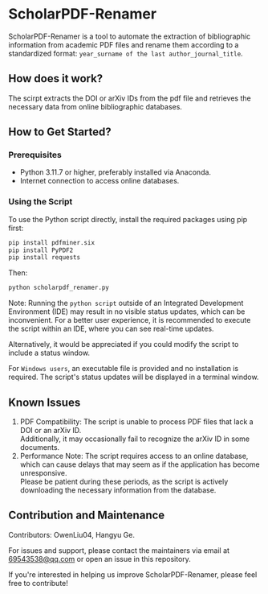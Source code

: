 # ScholarPDF-Renamer
ScholarPDF-Renamer is a tool to automate the extraction of bibliographic information from academic PDF files and rename them according to a standardized format: `year_surname of the last author_journal_title`. 

## How does it work?
The scirpt extracts the DOI or arXiv IDs from the pdf file and retrieves the necessary data from online bibliographic databases.

## How to Get Started?
### Prerequisites
- Python 3.11.7 or higher, preferably installed via Anaconda.
- Internet connection to access online databases.

### Using the Script
To use the Python script directly, install the required packages using pip first:
```bash
pip install pdfminer.six
pip install PyPDF2
pip install requests
```
Then:
```bash
python scholarpdf_renamer.py
```
Note: Running the `python script` outside of an Integrated Development Environment (IDE) may result in no visible status updates, which can be inconvenient. For a better user experience, it is recommended to execute the script within an IDE, where you can see real-time updates. 

Alternatively, it would be appreciated if you could modify the script to include a status window.

For `Windows users`, an executable file is provided and no installation is required. The script's status updates will be displayed in a terminal window.

## Known Issues
1. PDF Compatibility: 
   The script is unable to process PDF files that lack a DOI or an arXiv ID.   
   Additionally, it may occasionally fail to recognize the arXiv ID in some documents.
2. Performance Note: 
   The script requires access to an online database, which can cause delays that may seem as if the application has become unresponsive.  
   Please be patient during these periods, as the script is actively downloading the necessary information from the database.

## Contribution and Maintenance
Contributors: OwenLiu04, Hangyu Ge. 

For issues and support, please contact the maintainers via email at 69543538@qq.com or open an issue in this repository. 

If you're interested in helping us improve ScholarPDF-Renamer, please feel free to contribute!
